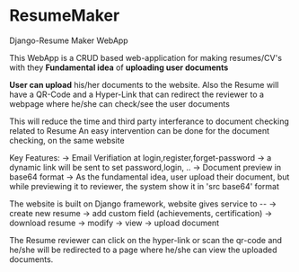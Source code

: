 # ResumeMaker
Django-Resume Maker WebApp

This WebApp is a CRUD based web-application for making resumes/CV's
with they <b>Fundamental idea</b> of <b>uploading user documents</b>

<b>User can upload</b> his/her documents to the website.
Also the Resume will have a QR-Code and a Hyper-Link that can redirect the reviewer to a webpage where he/she can check/see the user documents

This will reduce the time and third party interferance to document checking related to Resume
An easy intervention can be done for the document checking, on the same website

Key Features:
-> Email Verifiation at login,register,forget-password 
    -> a dynamic link will be sent to set password,login, ..
-> Document preview in base64 format
    -> As the fundamental idea, user upload their document, but while previewing it to reviewer, the system show it in 'src base64' format

The website is built on Django framework,
website gives service to --
-> create new resume
-> add custom field (achievements, certification)
-> download resume
-> modify
-> view
-> upload document


The Resume reviewer can click on the hyper-link or scan the qr-code and he/she
will be redirected to a page where he/she can view the uploaded documents.
